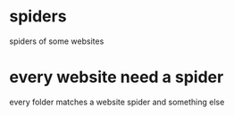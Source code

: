 # spiders
spiders of some websites


# every website need a spider
every folder matches a website spider and something else
